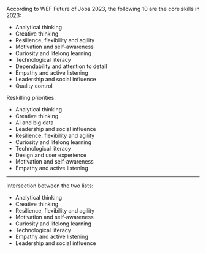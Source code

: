 According to WEF Future of Jobs 2023, the following 10 are the core skills in 2023:

* Analytical thinking
* Creative thinking
* Resilience, flexibility and agility
* Motivation and self-awareness
* Curiosity and lifelong learning
* Technological literacy
* Dependability and attention to detail
* Empathy and active listening
* Leadership and social influence
* Quality control

Reskilling priorities:

* Analytical thinking
* Creative thinking
* AI and big data
* Leadership and social influence
* Resilience, flexibility and agility
* Curiosity and lifelong learning
* Technological literacy
* Design and user experience
* Motivation and self-awareness
* Empathy and active listening

---

Intersection between the two lists:
* Analytical thinking
* Creative thinking
* Resilience, flexibility and agility
* Motivation and self-awareness
* Curiosity and lifelong learning
* Technological literacy
* Empathy and active listening
* Leadership and social influence
